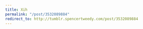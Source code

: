 ```yaml
---
title: Xih
permalink: "/post/3532089884"
redirect_to: http://tumblr.spencertweedy.com/post/3532089884
---
```


